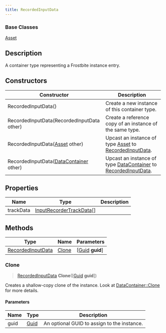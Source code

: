 ```yaml
---
title: RecordedInputData
---
```

### Base Classes

[Asset](Asset)

## Description

A container type representing a Frostbite instance entry.

## Constructors

| Constructor                                                                  | Description                                                                                                               |
| ---------------------------------------------------------------------------- | ------------------------------------------------------------------------------------------------------------------------- |
| RecordedInputData()                                                          | Create a new instance of this container type.                                                                             |
| RecordedInputData(RecordedInputData other)                                   | Create a reference copy of an instance of the same type.                                                                  |
| RecordedInputData([Asset](Asset) other)                                      | Upcast an instance of type [Asset](Asset) to [RecordedInputData](RecordedInputData).                                      |
| RecordedInputData([DataContainer](/vext/ref/shared/class/datacontainer) other) | Upcast an instance of type [DataContainer](/vext/ref/shared/class/datacontainer) to [RecordedInputData](RecordedInputData). |

## Properties

| Name      | Type                                                 | Description |
| --------- | ---------------------------------------------------- | ----------- |
| trackData | [InputRecorderTrackData](InputRecorderTrackData)\[\] |             |

## Methods

| Type                                   | Name            | Parameters                                     |
| -------------------------------------- | --------------- | ---------------------------------------------- |
| [RecordedInputData](RecordedInputData) | [Clone](#clone) | \[[Guid](/vext/ref/shared/class/guid) **guid**\] |

### Clone

> [RecordedInputData](RecordedInputData) **Clone**(\[[Guid](/vext/ref/shared/class/guid) **guid**\])

Creates a shallow-copy clone of the instance. Look at [DataContainer::Clone](/vext/ref/shared/class/datacontainer#clone) for more details.

#### Parameters

| Name | Type         | Description                                 |
| ---- | ------------ | ------------------------------------------- |
| guid | [Guid](Guid) | An optional GUID to assign to the instance. |
